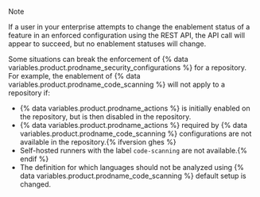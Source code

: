 > [!NOTE]
> If a user in your enterprise attempts to change the enablement status of a feature in an enforced configuration using the REST API, the API call will appear to succeed, but no enablement statuses will change.
>
> Some situations can break the enforcement of {% data variables.product.prodname_security_configurations %} for a repository. For example, the enablement of {% data variables.product.prodname_code_scanning %} will not apply to a repository if:
> * {% data variables.product.prodname_actions %} is initially enabled on the repository, but is then disabled in the repository.
> * {% data variables.product.prodname_actions %} required by {% data variables.product.prodname_code_scanning %} configurations are not available in the repository.{% ifversion ghes %}
> * Self-hosted runners with the label `code-scanning` are not available.{% endif %}
> * The definition for which languages should not be analyzed using {% data variables.product.prodname_code_scanning %} default setup is changed.
